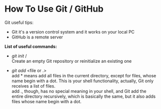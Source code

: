 # How To Use Git / GitHub
Git useful tips:
- Git it's a version control system and it works on your local PC
- GitHub is a remote server

<b>List of useful commands:</b>

- <i>git init</i> /<project/> <br>
Create an empty Git repository or reinitialize an existing one

- <i>git add</i> <file or .> <br>
add * means add all files in the current directory, except for files, whose name begin with a dot. This is your shell functionality, actually, Git only receives a list of files. <br>
add ., though, has no special meaning in your shell, and Git add the entire directory recursively, which is basically the same, but it also adds files whose name begin with a dot.



